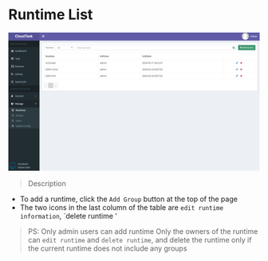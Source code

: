 # Runtime List

![Runtime Manage](_media/manage_runtime.png)

> Description

- To add a runtime, click the `Add Group` button at the top of the page
- The two icons in the last column of the table are `edit runtime information`, `delete runtime '

> PS: Only admin users can add runtime
    Only the owners of the runtime can `edit runtime` and `delete runtime`, and delete the runtime only if the current runtime does not       include any groups
